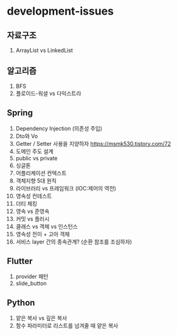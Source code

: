 # development-issues

## 자료구조
1. ArrayList vs LinkedList

## 알고리즘
1. BFS
2. 플로이드-워셜 vs 다익스트라

## Spring

1. Dependency Injection (의존성 주입)
2. Dto와 Vo
3. Getter / Setter 사용을 지양하자
https://msmk530.tistory.com/72
5. 도메인 주도 설계
6. public vs private 
7. 싱글톤
8. 어플리케이션 컨텍스트
9. 객체지향 5대 원칙
10. 라이브러리 vs 프레임워크 (IOC:제어의 역전)
11. 영속성 컨테스트
12. 더티 체킹
13. 영속 vs 준영속
14. 커밋 vs 플러시
15. 클래스 vs 객체 vs 인스턴스
16. 영속성 전이 + 고아 객체
17. 서비스 layer 간의 종속관계? (순환 참조를 조심하자)

## Flutter

1. provider 패턴
2. slide_button

## Python

1. 얕은 복사 vs 깊은 복사
2. 함수 파라미터로 리스트를 넘겨줄 때 얕은 복사
